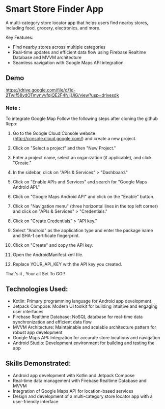 # Smart Store Finder App
 A multi-category store locator app that helps users find nearby stores, including food, grocery, electronics, and more.

Key Features:

- Find nearby stores across multiple categories
- Real-time updates and efficient data flow using Firebase Realtime Database and MVVM architecture
- Seamless navigation with Google Maps API integration

## Demo

https://drive.google.com/file/d/1d-2TwIf58ydOTmynvvfqiQE2F4NijUiG/view?usp=drivesdk

### Note :
To integrate Google Map Follow the following steps after cloning the github Repo:


1. Go to the Google Cloud Console website (http://console.cloud.google.com/) and create a new project.
2. Click on "Select a project" and then "New Project."
3. Enter a project name, select an organization (if applicable), and click "Create."

4. In the sidebar, click on "APIs & Services" > "Dashboard."
5. Click on "Enable APIs and Services" and search for "Google Maps Android API."
6. Click on "Google Maps Android API" and click on the "Enable" button.

7. Click on "Navigation menu" (three horizontal lines in the top left corner) and click on "APIs & Services" > "Credentials."

8. Click on "Create Credentials" > "API key."

9. Select "Android" as the application type and enter the package name and SHA-1 certificate fingerprint.

10. Click on "Create" and copy the API key.

11. Open the AndroidManifest.xml file.

12. Replace YOUR_API_KEY with the API key you created.

That's it , Your all Set To GO!!


## Technologies Used:

- Kotlin: Primary programming language for Android app development
- Jetpack Compose: Modern UI toolkit for building intuitive and engaging user interfaces
- Firebase Realtime Database: NoSQL database for real-time data synchronization and efficient data flow
- MVVM Architecture: Maintainable and scalable architecture pattern for robust app development
- Google Maps API: Integration for accurate store locations and navigation
- Android Studio: Development environment for building and testing the app

## Skills Demonstrated:

- Android app development with Kotlin and Jetpack Compose
- Real-time data management with Firebase Realtime Database and MVVM
- Integration of Google Maps API for location-based services
- Design and development of a multi-category store locator app with a user-friendly interface
